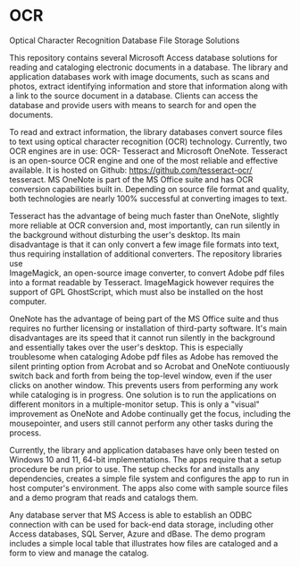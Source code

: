 # OCR
Optical Character Recognition Database File Storage Solutions

This repository contains several Microsoft Access database solutions for reading and cataloging
electronic documents in a database. The library and application databases work with image 
documents, such as scans and photos, extract identifying information and store that information 
along with a link to the source document in a database. Clients can access the database and 
provide users with means to search for and open the documents.

To read and extract information, the library databases convert source files to text using 
optical character recognition (OCR) technology. Currently, two OCR engines are in use: OCR- 
Tesseract and Microsoft OneNote. Tesseract is an open-source OCR engine and one of the most 
reliable and effective available. It is hosted on Github: https://github.com/tesseract-ocr/
tesseract. MS OneNote is part of the MS Office suite and has OCR conversion capabilities built 
in. Depending on source file format and quality, both technologies are nearly 100% successful
at converting images to text.

Tesseract has the advantage of being much faster than OneNote, slightly more reliable at OCR 
conversion and, most importantly, can run silently in the background without disturbing the 
user's desktop. Its main disadvantage is that it can only convert a few image file formats 
into text, thus requiring installation of additional converters. The repository libraries use  
ImageMagick, an open-source image converter, to convert Adobe pdf files into a format readable 
by Tesseract. ImageMagick however requires the support of GPL GhostScript, which must also be 
installed on the host computer.

OneNote has the advantage of being part of the MS Office suite and thus requires no further
licensing or installation of third-party software. It's main disadvantages are its speed that 
it cannot run silently in the background and essentially takes over the user's desktop. This 
is especially troublesome when cataloging Adobe pdf files as Adobe has removed the silent 
printing option from Acrobat and so Acrobat and OneNote contiuously switch back and forth from 
being the top-level window, even if the user clicks on another window. This prevents users 
from performing any work while cataloging is in progress. One solution is to run the 
applications on different monitors in a multiple-monitor setup. This is only a "visual" 
improvement as OneNote and Adobe continually get the focus, including the mousepointer, and 
users still cannot perform any other tasks during the process.

Currently, the library and application databases have only been tested on Windows 10 and 11, 
64-bit implementations. The apps require that a setup procedure be run prior to use. The
setup checks for and installs any dependencies, creates a simple file system and configures 
the app to run in host computer's environment. The apps also come with sample source files 
and a demo program that reads and catalogs them.

Any database server that MS Access is able to establish an ODBC connection with can be 
used for back-end data storage, including other Access databases, SQL Server, Azure and
dBase. The demo program includes a simple local table that illustrates how files are 
cataloged and a form to view and manage the catalog.
